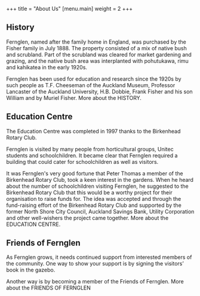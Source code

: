 +++
title = "About Us"
[menu.main]
    weight = 2
+++

## History

Fernglen, named after the family home in England, was purchased by the Fisher family in July 1888. The property consisted of a mix of native bush and scrubland. Part of the scrubland was cleared for market gardening and grazing, and the native bush area was interplanted with pohutukawa, rimu and kahikatea in the early 1920s.

Fernglen has been used for education and research since the 1920s by such people as T.F. Cheeseman of the Auckland Museum, Professor Lancaster of the Auckland University, H.B. Dobbie, Frank Fisher and his son William and by Muriel Fisher. More about the HISTORY.

## Education Centre

The Education Centre was completed in 1997 thanks to the Birkenhead Rotary Club.

Fernglen is visited by many people from horticultural groups, Unitec students and schoolchildren. It became clear that Fernglen required a building that could cater for schoolchildren as well as visitors.

It was Fernglen's very good fortune that Peter Thomas a member of the Birkenhead Rotary Club, took a keen interest in the gardens. When he heard about the number of schoolchildren visiting Fernglen, he suggested to the Birkenhead Rotary Club that this would be a worthy project for their organisation to raise funds for. The idea was accepted and through the fund-raising effort of the Birkenhead Rotary Club and supported by the former North Shore City Council, Auckland Savings Bank, Utility Corporation and other well-wishers the project came together. More about the EDUCATION CENTRE.

## Friends of Fernglen

As Fernglen grows, it needs continued support from interested members of the community. One way to show your support is by signing the visitors’ book in the gazebo.

Another way is by becoming a member of the Friends of Fernglen. More about the FRIENDS OF FERNGLEN
